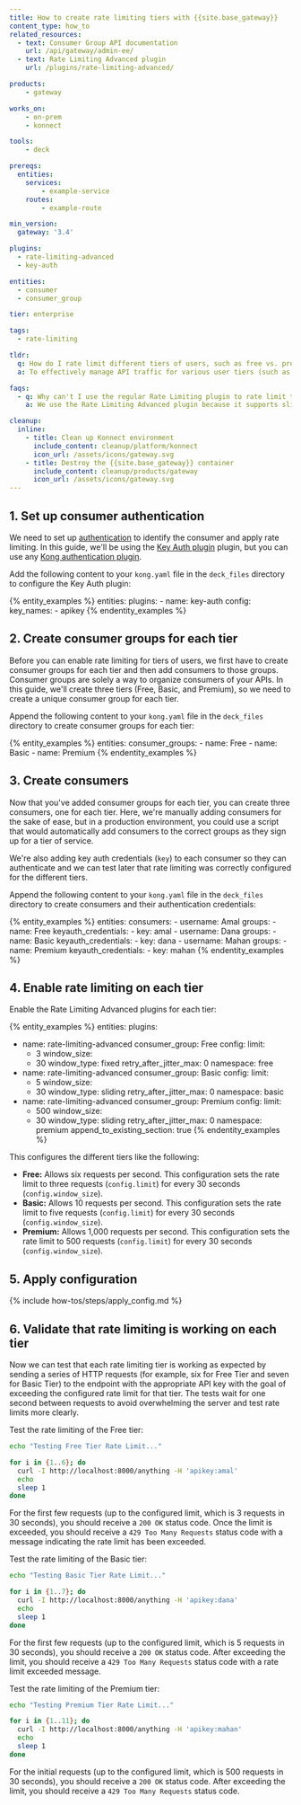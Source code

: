 ```yaml
---
title: How to create rate limiting tiers with {{site.base_gateway}}
content_type: how_to
related_resources:
  - text: Consumer Group API documentation
    url: /api/gateway/admin-ee/
  - text: Rate Limiting Advanced plugin
    url: /plugins/rate-limiting-advanced/

products:
    - gateway

works_on:
    - on-prem
    - konnect

tools:
    - deck

prereqs:
  entities:
    services:
        - example-service
    routes:
        - example-route

min_version:
  gateway: '3.4'

plugins:
  - rate-limiting-advanced
  - key-auth

entities:
  - consumer
  - consumer_group

tier: enterprise

tags:
  - rate-limiting

tldr:
  q: How do I rate limit different tiers of users, such as free vs. premium subscribers, in my API using {{site.base_gateway}}?
  a: To effectively manage API traffic for various user tiers (such as free, basic, and premium subscribers) you can create consumer groups for each tier and assign individual consumers to these groups. Then, configure the Rate Limiting Advanced plugin to apply specific rate limits based on these groups. This setup allows you to enforce customized request limits for each tier, ensuring fair usage and optimizing performance for high-value users.

faqs:
  - q: Why can't I use the regular Rate Limiting plugin to rate limit tiers of consumers?
    a: We use the Rate Limiting Advanced plugin because it supports sliding windows, which we use to apply the rate limiting logic while taking into account previous hit rates (from the window that immediately precedes the current) using a dynamic weight.

cleanup:
  inline:
    - title: Clean up Konnect environment
      include_content: cleanup/platform/konnect
      icon_url: /assets/icons/gateway.svg
    - title: Destroy the {{site.base_gateway}} container
      include_content: cleanup/products/gateway
      icon_url: /assets/icons/gateway.svg
---
```


## 1. Set up consumer authentication

We need to set up [authentication](/authentication/) to identify the consumer and apply rate limiting. In this guide, we'll be using the [Key Auth plugin](https://docs.konghq.com/hub/kong-inc/key-auth/) plugin, but you can use any [Kong authentication plugin](https://docs.konghq.com/hub/?category=authentication). 

Add the following content to your `kong.yaml` file in the `deck_files` directory to configure the Key Auth plugin:

{% entity_examples %}
entities:
  plugins:
    - name: key-auth
      config:
        key_names:
          - apikey
{% endentity_examples %}

## 2. Create consumer groups for each tier

Before you can enable rate limiting for tiers of users, we first have to create consumer groups for each tier and then add consumers to those groups. Consumer groups are solely a way to organize consumers of your APIs. In this guide, we'll create three tiers (Free, Basic, and Premium), so we need to create a unique consumer group for each tier.

Append the following content to your `kong.yaml` file in the `deck_files` directory to create consumer groups for each tier:

{% entity_examples %}
entities:
  consumer_groups:
    - name: Free
    - name: Basic
    - name: Premium
{% endentity_examples %}

## 3. Create consumers

Now that you've added consumer groups for each tier, you can create three consumers, one for each tier. Here, we're manually adding consumers for the sake of ease, but in a production environment, you could use a script that would automatically add consumers to the correct groups as they sign up for a tier of service.

We're also adding key auth credentials (`key`) to each consumer so they can authenticate and we can test later that rate limiting was correctly configured for the different tiers.

Append the following content to your `kong.yaml` file in the `deck_files` directory to create consumers and their authentication credentials:

{% entity_examples %}
entities:
  consumers:
    - username: Amal
      groups:
        - name: Free
      keyauth_credentials:
        - key: amal
    - username: Dana
      groups:
        - name: Basic
      keyauth_credentials:
        - key: dana
    - username: Mahan
      groups:
        - name: Premium
      keyauth_credentials:
        - key: mahan
{% endentity_examples %}

## 4. Enable rate limiting on each tier

Enable the Rate Limiting Advanced plugins for each tier:

{% entity_examples %}
entities:
   plugins:
   - name: rate-limiting-advanced
     consumer_group: Free
     config:
       limit: 
       - 3
       window_size: 
       - 30
       window_type: fixed
       retry_after_jitter_max: 0
       namespace: free
   - name: rate-limiting-advanced
     consumer_group: Basic
     config:
       limit: 
       - 5
       window_size: 
       - 30
       window_type: sliding
       retry_after_jitter_max: 0
       namespace: basic
   - name: rate-limiting-advanced
     consumer_group: Premium
     config:
       limit: 
       - 500
       window_size: 
       - 30
       window_type: sliding
       retry_after_jitter_max: 0
       namespace: premium
append_to_existing_section: true
{% endentity_examples %}
   
This configures the different tiers like the following:
* **Free:** Allows six requests per second. This configuration sets the rate limit to three requests (`config.limit`) for every 30 seconds (`config.window_size`).
* **Basic:** Allows 10 requests per second. This configuration sets the rate limit to five requests (`config.limit`) for every 30 seconds (`config.window_size`).
* **Premium:** Allows 1,000 requests per second. This configuration sets the rate limit to 500 requests (`config.limit`) for every 30 seconds (`config.window_size`).

## 5. Apply configuration

{% include how-tos/steps/apply_config.md %}

## 6. Validate that rate limiting is working on each tier

Now we can test that each rate limiting tier is working as expected by sending a series of HTTP requests (for example, six for Free Tier and seven for Basic Tier) to the endpoint with the appropriate API key with the goal of exceeding the configured rate limit for that tier. The tests wait for one second between requests to avoid overwhelming the server and test rate limits more clearly.

Test the rate limiting of the Free tier:

```sh
echo "Testing Free Tier Rate Limit..."

for i in {1..6}; do
  curl -I http://localhost:8000/anything -H 'apikey:amal'
  echo
  sleep 1
done
```

For the first few requests (up to the configured limit, which is 3 requests in 30 seconds), you should receive a `200 OK` status code. Once the limit is exceeded, you should receive a `429 Too Many Requests` status code with a message indicating the rate limit has been exceeded.

Test the rate limiting of the Basic tier:
```sh
echo "Testing Basic Tier Rate Limit..."

for i in {1..7}; do
  curl -I http://localhost:8000/anything -H 'apikey:dana'
  echo
  sleep 1
done
```

For the first few requests (up to the configured limit, which is 5 requests in 30 seconds), you should receive a `200 OK` status code. After exceeding the limit, you should receive a `429 Too Many Requests` status code with a rate limit exceeded message.

Test the rate limiting of the Premium tier:
```sh
echo "Testing Premium Tier Rate Limit..."

for i in {1..11}; do
  curl -I http://localhost:8000/anything -H 'apikey:mahan'
  echo
  sleep 1
done
```

For the initial requests (up to the configured limit, which is 500 requests in 30 seconds), you should receive a `200 OK` status code. After exceeding the limit, you should receive a `429 Too Many Requests` status code.



